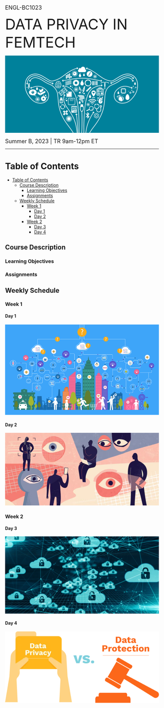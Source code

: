 <font size= "4">ENGL-BC1023</font>

<font size= "7">DATA PRIVACY IN FEMTECH</font>

![femtech](images/femtech.png)

<font size= "4">Summer B, 2023 | TR 9am-12pm ET</font>

---

# Table of Contents
- [Table of Contents](#table-of-contents)
  - [Course Description ](#course-description-)
    - [Learning Objectives ](#learning-objectives-)
    - [Assignments ](#assignments-)
  - [Weekly Schedule ](#weekly-schedule-)
    - [Week 1 ](#week-1-)
      - [Day 1 ](#day-1-)
      - [Day 2 ](#day-2-)
    - [Week 2 ](#week-2-)
      - [Day 3 ](#day-3-)
      - [Day 4 ](#day-4-)


## Course Description <a name="welcome"></a>

### Learning Objectives <a name="objectives"></a>

### Assignments <a name="assignments"></a>

## Weekly Schedule <a name="schedule"></a>

### Week 1 <a name="week1"></a>

#### Day 1 <a name="w1d1"></a>

![big-data](images/big_data.png)

#### Day 2 <a name="w1d2"></a>

![data-privacy](images/data_privacy.png)

### Week 2 <a name="week2"></a>

#### Day 3 <a name="w2d3"></a>

![data-security](images/data_security.png)

#### Day 4 <a name="w2d4"></a>

![data-protection](./images/office1_graphic.png)
